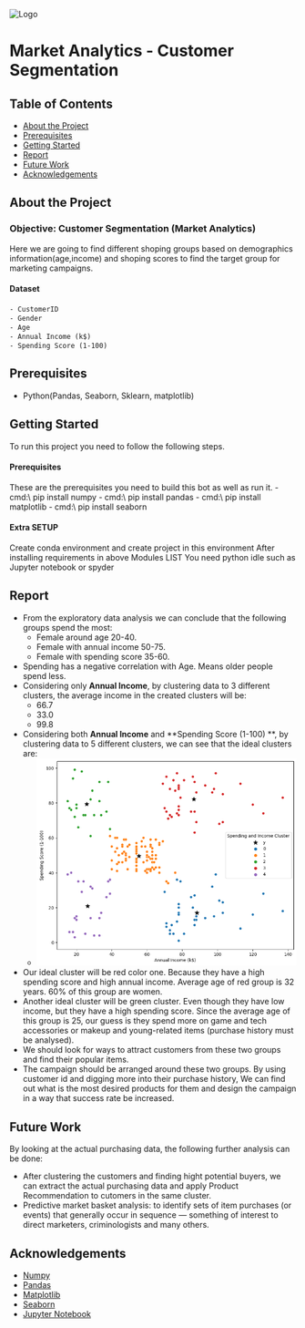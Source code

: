 
![Logo](https://miro.medium.com/v2/resize:fit:770/1*I84-PCI-kCuSkd7vDt_luQ.png)


# Market Analytics - Customer Segmentation

## Table of Contents
* [About the Project](#about-the-project)
* [Prerequisites](#Prerequisites)
* [Getting Started](#getting-started)
* [Report](#report)
* [Future Work](#Future-Work)
* [Acknowledgements](#acknowledgements)




## About the Project
### Objective: Customer Segmentation (Market Analytics)
Here we are going to find different shoping groups based on demographics information(age,income) and shoping scores to find the target group for marketing campaigns.
#### Dataset
    - CustomerID	
    - Gender	
    - Age	
    - Annual Income (k$)	
    - Spending Score (1-100)


## Prerequisites
- Python(Pandas, Seaborn, Sklearn, matplotlib)

## Getting Started
To run this project you need to follow the following steps.

#### Prerequisites
These are the prerequisites you need to build this bot as well as run it.
    - cmd:\ pip install numpy
    - cmd:\ pip install pandas
    - cmd:\ pip install matplotlib
    - cmd:\ pip install seaborn

#### Extra SETUP
Create conda environment and create project in this environment
After installing requirements in above Modules LIST
You need python idle such as Jupyter notebook or spyder

## Report
- From the exploratory data analysis we can conclude that the following groups spend the most:
    - Female around age 20-40.
    - Female with annual income 50-75.
    - Female with spending score 35-60.
- Spending has a negative correlation with Age. Means older people spend less.
- Considering only **Annual Income**, by clustering data to 3 different clusters, the average income in the created clusters will be:
    - 66.7
    - 33.0
    - 99.8
- Considering both **Annual Income** and **Spending Score (1-100) **, by clustering data to 5 different clusters, we can see that the ideal clusters are:
  - ![img.png](img.png)
- Our ideal cluster will be red color one. Because they have a high spending score and high annual income. 
Average age of red group is 32 years. 60% of this group are women. 
- Another ideal cluster will be green cluster. Even though they have low income, but they have a high spending score. 
Since the average age of this group is 25, our guess is they spend more on game and tech accessories or makeup and young-related items (purchase history must be analysed).
- We should look for ways to attract customers from these two groups and find their popular items.
- The campaign should be arranged around these two groups. By using customer id and digging more into their purchase history, 
We can find out what is the most desired products for them and design the campaign in a way that success rate be increased.

## Future Work
  By looking at the actual purchasing data, the following further analysis can be done:
  * After clustering the customers and finding hight potential buyers, we can extract the actual purchasing data and apply Product Recommendation to cutomers in the same cluster.
  * Predictive market basket analysis: to identify sets of item purchases (or events) that generally occur in sequence — something of interest to direct marketers, criminologists and many others.


## Acknowledgements
- [Numpy](#numpy.org)
- [Pandas](#pandas.pydata.org)
- [Matplotlib](#matplotlib.org)
- [Seaborn](#seaborn.pydata.org)
- [Jupyter Notebook](#jupyter.org)



